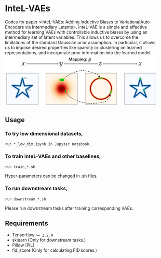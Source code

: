 # InteL-VAEs
Codes for paper &lt;InteL-VAEs: Adding Inductive Biases to VariationalAuto-Encoders via Intermediary Latents>. InteL-VAE is a simple and effective method for learning VAEs with controllable inductive biases by using an intermediary set of latent variables. This allows us to overcome the limitations of the standard Gaussian prior assumption. In particular, it allows us to impose desired properties like sparsity or clustering on learned representations, and incorporate prior information into the learned model.
![Model Graph](https://github.com/NingMiao/InteL-VAEs/blob/main/model.png)

## Usage
### To try low dimensional datasets, 
	run *_low_dim.ipynb in Jupyter notebook.
### To train inteL-VAEs and other baselines,
	run train_*.sh 
Hyper-parameters can be changed in .sh files.
### To run downstream tasks,
	run downstream_*.sh
Please run downstream tasks after training corresponding VAEs.

## Requirements
 - Tensorflow `>= 2.2.0`
 - sklearn (Only for downstream tasks.)
 - Pillow (PIL)
 - fid_score (Only for calculating FID scores.)
